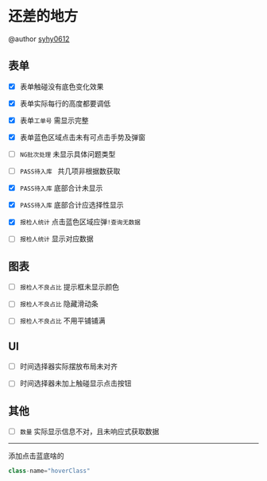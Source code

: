 # 还差的地方

@author [syhy0612](https://github.com/syhy0612)



## 表单

- [x] 表单触碰没有底色变化效果
- [x] 表单实际每行的高度都要调低
- [x] 表单`工单号` 需显示完整
- [x] 表单蓝色区域点击未有可点击手势及弹窗
- [ ] `NG批次处理` 未显示具体问题类型
- [ ] `PASS待入库 ` 共几项非根据数获取
- [x] `PASS待入库` 底部合计未显示
- [x] `PASS待入库` 底部合计应选择性显示
- [x] `报检人统计` 点击蓝色区域应弹`!查询无数据` 
- [ ] `报检人统计` 显示对应数据



## 图表

- [ ] `报检人不良占比` 提示框未显示颜色
- [ ] `报检人不良占比` 隐藏滑动条
- [ ] `报检人不良占比` 不用平铺铺满



## UI

- [ ] 时间选择器实际摆放布局未对齐
- [ ] 时间选择器未加上触碰显示点击按钮



## 其他

- [ ] `数量` 实际显示信息不对，且未响应式获取数据





------

添加点击蓝底啥的

```js
class-name="hoverClass"
```


